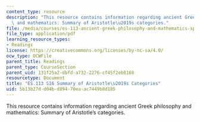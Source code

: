 ```yaml
---
content_type: resource
description: "This resource contains information regarding ancient Greek philosophy\
  \ and mathematics: Summary of Aristotle\u2019s categories."
file: /media/courses/es-113-ancient-greek-philosophy-and-mathematics-spring-2016/5b13b27dd04bd89470eaac7449b8d185_MITES_113S16_CategoriesSum.pdf
file_type: application/pdf
learning_resource_types:
- Readings
license: https://creativecommons.org/licenses/by-nc-sa/4.0/
ocw_type: OCWFile
parent_title: Readings
parent_type: CourseSection
parent_uid: 131f25a2-dbfd-a732-2276-cf45f2eb8168
resourcetype: Document
title: "ES.113 S16 Summary of Aristotle\u2019s Categories"
uid: 5b13b27d-d04b-d894-70ea-ac7449b8d185
---
```

This resource contains information regarding ancient Greek philosophy and mathematics: Summary of Aristotle’s categories.